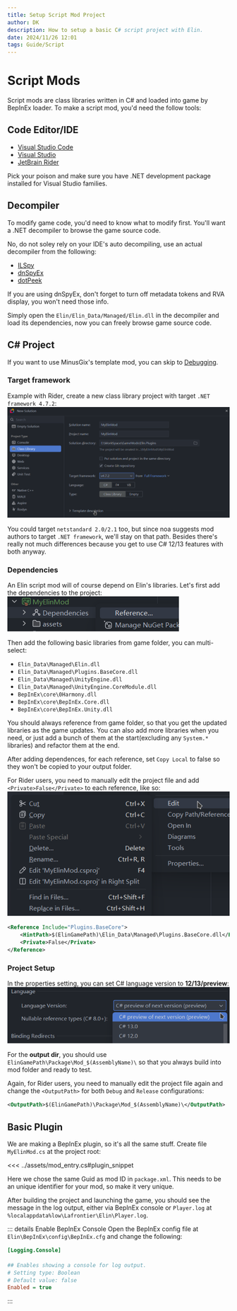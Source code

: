 ```yaml
---
title: Setup Script Mod Project
author: DK
description: How to setup a basic C# script project with Elin.
date: 2024/11/26 12:01
tags: Guide/Script
---
```


# Script Mods

Script mods are class libraries written in C# and loaded into game by BepInEx loader. To make a script mod, you'd need the follow tools:

## Code Editor/IDE

+ [Visual Studio Code](https://code.visualstudio.com/)
+ [Visual Studio](https://visualstudio.microsoft.com/)
+ [JetBrain Rider](https://www.jetbrains.com/rider/)

Pick your poison and make sure you have .NET development package installed for Visual Studio families.

## Decompiler

To modify game code, you'd need to know what to modify first. You'll want a .NET decompiler to browse the game source code. 

No, do not soley rely on your IDE's auto decompiling, use an actual decompiler from the following:
+ [ILSpy](https://github.com/icsharpcode/ILSpy/releases)
+ [dnSpyEx](https://github.com/dnSpyEx/dnSpy)
+ [dotPeek](https://www.jetbrains.com/decompiler/)

If you are using dnSpyEx, don't forget to turn off metadata tokens and RVA display, you won't need those info.

Simply open the `Elin/Elin_Data/Managed/Elin.dll` in the decompiler and load its dependencies, now you can freely browse game source code.

## C# Project

If you want to use MinusGix's template mod, you can skip to [Debugging](./debugging).

<LinkCard t="MinusGix Elin Mod Template" u="https://github.com/MinusGix/ElinExampleMod"/>

### Target framework

Example with Rider, create a new class library project with target `.NET framework 4.7.2`:
![rider new](../assets/rider_new_project.png)

You could target `netstandard 2.0/2.1` too, but since noa suggests mod authors to target `.NET framework`, we'll stay on that path. Besides there's really not much differences because you get to use C# 12/13 features with both anyway.

### Dependencies

An Elin script mod will of course depend on Elin's libraries. Let's first add the dependencies to the project:
![deps](../assets/deps.png)

Then add the following basic libraries from game folder, you can multi-select:
+ `Elin_Data\Managed\Elin.dll`
+ `Elin_Data\Managed\Plugins.BaseCore.dll`
+ `Elin_Data\Managed\UnityEngine.dll`
+ `Elin_Data\Managed\UnityEngine.CoreModule.dll`
+ `BepInEx\core\0Harmony.dll`
+ `BepInEx\core\BepInEx.Core.dll`
+ `BepInEx\core\BepInEx.Unity.dll`

You should always reference from game folder, so that you get the updated libraries as the game updates. You can also add more libraries when you need, or just add a bunch of them at the start(excluding any `System.*` libraries) and refactor them at the end.

After adding dependences, for each reference, set `Copy Local` to false so they won't be copied to your output folder. 

For Rider users, you need to manually edit the project file and add `<Private>False</Private>` to each reference, like so:
![edit csproj](../assets/edit_csproj.png)
```xml
<Reference Include="Plugins.BaseCore">
    <HintPath>$(ElinGamePath)\Elin_Data\Managed\Plugins.BaseCore.dll</HintPath>
    <Private>False</Private>
</Reference>
``` 

### Project Setup

In the properties setting, you can set C# language version to **12/13/preview**:
![cs ver](../assets/cs_ver.png)

For the **output dir**, you should use `ElinGamePath\Package\Mod_$(AssemblyName)\` so that you always build into mod folder and ready to test. 

Again, for Rider users, you need to manually edit the project file again and change the `<OutputPath>` for both `Debug` and `Release` configurations:
```xml
<OutputPath>$(ElinGamePath)\Package\Mod_$(AssemblyName)\</OutputPath>
```

## Basic Plugin

We are making a BepInEx plugin, so it's all the same stuff. Create file `MyElinMod.cs` at the project root:

<<< ../assets/mod_entry.cs#plugin_snippet

Here we chose the same Guid as mod ID in `package.xml`. This needs to be an unique identifier for your mod, so make it very unique.

After building the project and launching the game, you should see the message in the log output, either via BepInEx console or `Player.log` at `%localappdata%low\Lafrontier\Elin\Player.log`.

::: details Enable BepInEx Console
Open the BepInEx config file at `Elin\BepInEx\config\BepInEx.cfg` and change the following:
```ini
[Logging.Console]

## Enables showing a console for log output.
# Setting type: Boolean
# Default value: false
Enabled = true
```
:::
